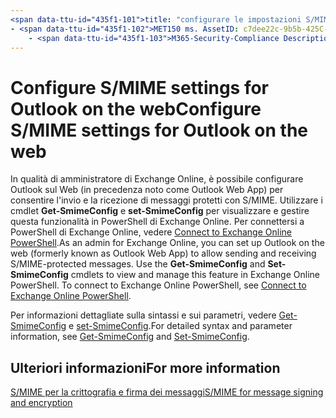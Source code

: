 ```yaml
---
<span data-ttu-id="435f1-101">title: "configurare le impostazioni S/MIME per Outlook sul Web" ms. Author: Krowley Author: kccross Manager: laurawi ms. audience: ITPro ms. Topic: article ms. Service: O365-seccomp ms. Custom: TN2DMC localization_priority: Normal search. appverid:</span><span class="sxs-lookup"><span data-stu-id="435f1-101">title: "Configure S/MIME settings for Outlook on the web" ms.author: krowley author: kccross manager: laurawi ms.audience: ITPro ms.topic: article ms.service: O365-seccomp ms.custom: TN2DMC localization_priority: Normal search.appverid:</span></span>
- <span data-ttu-id="435f1-102">MET150 ms. AssetID: c7dee22c-9b5b-425C-91A9-d093204ff84e ms. Collection:</span><span class="sxs-lookup"><span data-stu-id="435f1-102">MET150 ms.assetid: c7dee22c-9b5b-425c-91a9-d093204ff84e   ms.collection:</span></span>
    - <span data-ttu-id="435f1-103">M365-Security-Compliance Description: "una breve descrizione di cosa devono fare gli amministratori di Exchange Online per visualizzare e configurare le impostazioni S/MIME in Outlook sul Web in Exchange Online".</span><span class="sxs-lookup"><span data-stu-id="435f1-103">M365-security-compliance description: "A brief description of what Exchange Online admins need to do to view and configure the S/MIME settings in Outlook on the web in Exchange Online."</span></span>
---
```


# <a name="configure-smime-settings-for-outlook-on-the-web"></a><span data-ttu-id="435f1-104">Configure S/MIME settings for Outlook on the web</span><span class="sxs-lookup"><span data-stu-id="435f1-104">Configure S/MIME settings for Outlook on the web</span></span>

<span data-ttu-id="435f1-p101">In qualità di amministratore di Exchange Online, è possibile configurare Outlook sul Web (in precedenza noto come Outlook Web App) per consentire l'invio e la ricezione di messaggi protetti con S/MIME. Utilizzare i cmdlet **Get-SmimeConfig** e **set-SmimeConfig** per visualizzare e gestire questa funzionalità in PowerShell di Exchange Online. Per connettersi a PowerShell di Exchange Online, vedere [Connect to Exchange Online PowerShell](https://go.microsoft.com/fwlink/p/?linkid=396554).</span><span class="sxs-lookup"><span data-stu-id="435f1-p101">As an admin for Exchange Online, you can set up Outlook on the web (formerly known as Outlook Web App) to allow sending and receiving S/MIME-protected messages. Use the **Get-SmimeConfig** and **Set-SmimeConfig** cmdlets to view and manage this feature in Exchange Online PowerShell. To connect to Exchange Online PowerShell, see [Connect to Exchange Online PowerShell](https://go.microsoft.com/fwlink/p/?linkid=396554).</span></span>
  
<span data-ttu-id="435f1-108">Per informazioni dettagliate sulla sintassi e sui parametri, vedere [Get-SmimeConfig](http://technet.microsoft.com/library/4b29fa89-0840-4fe9-8885-019fcef2e02b.aspx) e [set-SmimeConfig](http://technet.microsoft.com/library/de357ce0-8143-4c36-8032-026292fc63f0.aspx).</span><span class="sxs-lookup"><span data-stu-id="435f1-108">For detailed syntax and parameter information, see [Get-SmimeConfig](http://technet.microsoft.com/library/4b29fa89-0840-4fe9-8885-019fcef2e02b.aspx) and [Set-SmimeConfig](http://technet.microsoft.com/library/de357ce0-8143-4c36-8032-026292fc63f0.aspx).</span></span> 
  
## <a name="for-more-information"></a><span data-ttu-id="435f1-109">Ulteriori informazioni</span><span class="sxs-lookup"><span data-stu-id="435f1-109">For more information</span></span>

[<span data-ttu-id="435f1-110">S/MIME per la crittografia e firma dei messaggi</span><span class="sxs-lookup"><span data-stu-id="435f1-110">S/MIME for message signing and encryption</span></span>](s-mime-for-message-signing-and-encryption.md)
  


